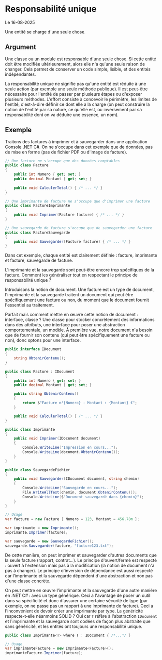 # Responsabilité unique

Le 16-08-2025

Une entité se charge d'une seule chose.

## Argument

Une classe ou un module est responsable d'une seule chose. Si cette entité doit être modifiée ultérieurement, alors elle n'a qu'une seule raison de changer. Cela permet de conserver un code simple, lisible, et des entités indépendantes.

La responsabilité unique ne signifie pas qu'une entité est réduite à une seule action (par exemple une seule méthode publique). Il est peut-être nécessaire pour l'entité de passer par plusieurs étapes ou d'exposer plusieurs méthodes. L'effort consiste à concevoir le périmètre, les limites de l'entité, c'est-à-dire définir ce dont elle a la charge (on peut construire la notion de l'entité par sa nature, ce qu'elle est, ou inversement par sa responsabilité dont on va déduire une essence, un nom).

## Exemple

Traitons des factures à imprimer et à sauvegarder dans une application Console .NET C#. On ne s'occupe dans cet exemple que de données, pas de mise en forme (pas de fichier PDF ou d'image de facture).

```C#
// Une facture ne s'occupe que des données comptables
public class Facture
{
	public int Numero { get; set; }
    public decimal Montant { get; set; }
	
    public void CalculerTotal() { /* ... */ }
}
```
```C#
// Une imprimante de facture ne s'occupe que d'imprimer une facture
public class FactureImprimante
{
    public void Imprimer(Facture facture) { /* ... */ }
}
```
```C#
// Une sauvegarde de facture s'occupe que de sauvegarder une facture
public class FactureSauvegarde
{
    public void Sauvegarder(Facture facture) { /* ... */ }
}
```

Dans cet exemple, chaque entité est clairement définie : facture, imprimante et facture, sauvegarde de facture. 

L'imprimante et la sauvegarde sont peut-être encore trop spécifiques de la facture. Comment les généraliser tout en respectant le principe de responsabilité unique ? 

Introduisons la notion de document. Une facture est un type de document, l'imprimante et la sauvegarde traitent un document qui peut être spécifiquement une facture ou non, du moment que le document fournit l'essentiel au traitement. 

Parfait mais comment mettre en œuvre cette notion de document : interface, classe ? Une classe pour stocker concrètement des informations dans des attributs, une interface pour poser une abstraction comportementale, un modèle. À première vue, notre document n'a besoin que de fournir son contenu (qui peut être spécifiquement une facture ou non), donc optons pour une interface.

```C#
public interface IDocument
{
	string ObtenirContenu();
}
```
```C#
public class Facture : IDocument
{
	public int Numero { get; set; }
	public decimal Montant { get; set; }

	public string ObtenirContenu()
	{
		return $"Facture n°{Numero} - Montant : {Montant} €";
	}

	public void CalculerTotal() { /* ... */ }
}
```
```C#
public class Imprimante
{
	public void Imprimer(IDocument document)
	{
		Console.WriteLine("Impression en cours...");
		Console.WriteLine(document.ObtenirContenu());
	}
}
```
```C#
public class SauvegardeFichier
{
	public void Sauvegarder(IDocument document, string chemin)
	{
		Console.WriteLine("Sauvegarde en cours...");
		File.WriteAllText(chemin, document.ObtenirContenu());
		Console.WriteLine($"Document sauvegardé dans {chemin}");
	}
}
```
```C#
// Usage
var facture = new Facture { Numero = 123, Montant = 456.78m };

var imprimante = new Imprimante();
imprimante.Imprimer(facture);

var sauvegarde = new SauvegardeFichier();
sauvegarde.Sauvegarder(facture, "facture123.txt");
```

De cette manière, on peut imprimer et sauvegarder d'autres documents que la seule facture (rapport, contrat...). Le principe d'ouvert/fermé est respecté : ouvert à l'extension mais pas à la modification (la notion de document n'a pas à changer). Le principe d'inversion de dépendance est aussi respecté car l'imprimante et la sauvegarde dépendent d'une abstraction et non pas d'une classe concrète.

On peut mettre en œuvre l'imprimante et la sauvegarde d'une autre manière en .NET C# : avec un type générique. Ceci a l'avantage de poser un outil dans sa spécificité et donc d'assurer une certaine sécurité de type (par exemple, on ne passe pas un rapport à une imprimante de facture). Ceci a l'inconvénient de devoir créer une imprimante par type. La généricité respecte-t-elle néanmoins SOLID ? Oui car `T` réfère à l'abstraction `IDocument` et l'imprimante et la sauvegarde sont codées de façon plus abstraite que sans généricité, et les entités ont toujours une responsabilité unique.

```C#
public class Imprimante<T> where T : IDocument { /*...*/ }
```
```C#
// Usage
var imprimanteFacture = new Imprimante<Facture>();
imprimanteFacture.Imprimer(facture);
```
